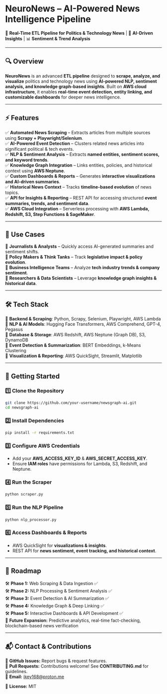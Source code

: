 # NeuroNews – AI-Powered News Intelligence Pipeline

📡 **Real-Time ETL Pipeline for Politics & Technology News** | 🚀 **AI-Driven Insights** | 📊 **Sentiment & Trend Analysis**  

---

## 🔍 Overview

**NeuroNews** is an advanced **ETL pipeline** designed to **scrape, analyze, and visualize** politics and technology news using **AI-powered NLP, sentiment analysis, and knowledge graph-based insights**. Built on **AWS cloud infrastructure**, it enables **real-time event detection, entity linking, and customizable dashboards** for deeper news intelligence.

---

## ⚡ Features

✅ **Automated News Scraping** – Extracts articles from multiple sources using **Scrapy + Playwright/Selenium**.  
✅ **AI-Powered Event Detection** – Clusters related news articles into significant political & tech events.  
✅ **NLP & Sentiment Analysis** – Extracts **named entities, sentiment scores, and keyword trends**.  
✅ **Knowledge Graph Integration** – Links entities, policies, and historical context using **AWS Neptune**.  
✅ **Custom Dashboards & Reports** – Generates **interactive visualizations and AI-driven summaries**.  
✅ **Historical News Context** – Tracks **timeline-based evolution** of news topics.  
✅ **API for Insights & Reporting** – REST API for accessing structured **event summaries, trends, and sentiment data**.  
✅ **AWS Cloud Integration** – Serverless processing with **AWS Lambda, Redshift, S3, Step Functions & SageMaker**.  

---

## 📌 Use Cases

🔹 **Journalists & Analysts** – Quickly access AI-generated summaries and sentiment shifts.  
🔹 **Policy Makers & Think Tanks** – Track **legislative impact & policy evolution**.  
🔹 **Business Intelligence Teams** – Analyze **tech industry trends & company sentiment**.  
🔹 **Researchers & Data Scientists** – Leverage **knowledge graph insights & historical data**.  

---

## 🛠️ Tech Stack

🔹 **Backend & Scraping**: Python, Scrapy, Selenium, Playwright, AWS Lambda  
🔹 **NLP & AI Models**: Hugging Face Transformers, AWS Comprehend, GPT-4, Pegasus  
🔹 **Database & Storage**: AWS Redshift, AWS Neptune (Graph DB), S3, DynamoDB  
🔹 **Event Detection & Summarization**: BERT Embeddings, k-Means Clustering  
🔹 **Visualization & Reporting**: AWS QuickSight, Streamlit, Matplotlib  

---

## 🚀 Getting Started

### 1️⃣ Clone the Repository
```bash
git clone https://github.com/your-username/newsgraph-ai.git
cd newsgraph-ai
```

### 2️⃣ Install Dependencies
```bash
pip install -r requirements.txt
```

### 3️⃣ Configure AWS Credentials
- Add your **AWS_ACCESS_KEY_ID** & **AWS_SECRET_ACCESS_KEY**.  
- Ensure **IAM roles** have permissions for Lambda, S3, Redshift, and Neptune.  

### 4️⃣ Run the Scraper
```bash
python scraper.py
```

### 5️⃣ Run the NLP Pipeline
```bash
python nlp_processor.py
```

### 6️⃣ Access Dashboards & Reports
- AWS QuickSight for **visualizations & insights**.  
- REST API for **news sentiment, event tracking, and historical context**.  

---

## 📅 Roadmap

🛠 **Phase 1:** Web Scraping & Data Ingestion ✅  
🛠 **Phase 2:** NLP Processing & Sentiment Analysis ✅  
🛠 **Phase 3:** Event Detection & AI Summarization ✅  
🛠 **Phase 4:** Knowledge Graph & Deep Linking ✅  
🛠 **Phase 5:** Interactive Dashboards & API Development ✅  
🚀 **Future Expansion:** Predictive analytics, real-time fact-checking, blockchain-based news verification  

---

## 📬 Contact & Contributions

🔗 **GitHub Issues:** Report bugs & request features.  
🔗 **Pull Requests:** Contributions welcome! See **CONTRIBUTING.md** for guidelines.  
📧 **Email:** ikey168@proton.me

🔖 **License:** MIT  

